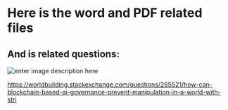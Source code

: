 # Here is the word and PDF related files



## And is related questions:

![enter image description here](https://i.sstatic.net/lQngsz29.jpg)

https://worldbuilding.stackexchange.com/questions/265521/how-can-blockchain-based-ai-governance-prevent-manipulation-in-a-world-with-stri


 
